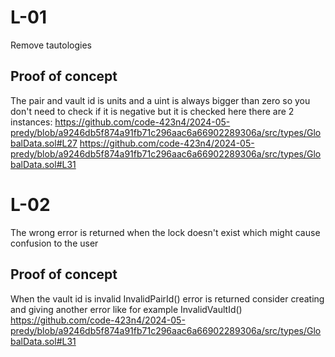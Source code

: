 # L-01
Remove tautologies
## Proof of concept
The pair and vault id is units and a uint is always bigger than zero so you don't need to check if it is negative but it is checked here there are 2 instances:
https://github.com/code-423n4/2024-05-predy/blob/a9246db5f874a91fb71c296aac6a66902289306a/src/types/GlobalData.sol#L27
https://github.com/code-423n4/2024-05-predy/blob/a9246db5f874a91fb71c296aac6a66902289306a/src/types/GlobalData.sol#L31

# L-02
The wrong error is returned when the lock doesn't exist which might cause confusion to the user 

## Proof of concept
When the vault id is invalid InvalidPairId() error is returned consider creating and giving another error like for example InvalidVaultId()
https://github.com/code-423n4/2024-05-predy/blob/a9246db5f874a91fb71c296aac6a66902289306a/src/types/GlobalData.sol#L31
